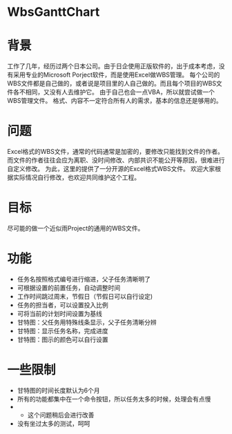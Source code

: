 # WbsGanttChart

# 背景
工作了几年，经历过两个日本公司。由于日企使用正版软件的，出于成本考虑，没有采用专业的Microsoft Porject软件，而是使用Excel做WBS管理。
每个公司的WBS文件都是自己做的，或者说是项目里的人自己做的。而且每个项目的WBS文件各不相同，又没有人去维护它。
由于自己也会一点VBA，所以就尝试做一个WBS管理文件。
格式、内容不一定符合所有人的需求，基本的信息还是够用的。

# 问题
Excel格式的WBS文件，通常的代码通常是加密的，要修改只能找到文件的作者。而文件的作者往往会应为离职、没时间修改、内部共识不能公开等原因，很难进行自定义修改。
为此，这里的提供了一分开源的Excel格式WBS文件。
欢迎大家根据实际情况自行修改，也欢迎共同维护这个工程。

# 目标
尽可能的做一个近似雨Project的通用的WBS文件。

# 功能
- 任务名按照格式编号进行缩进，父子任务清晰明了
- 可根据设置的前置任务，自动调整时间
- 工作时间跳过周末，节假日（节假日可以自行设定)
- 任务的担当者，可以设置投入比例
- 可将当前的计划时间设置为基线
- 甘特图：父任务用特殊线条显示，父子任务清晰分辨
- 甘特图：显示任务名称，完成进度
- 甘特图：图示的颜色可以自行设置

# 一些限制
- 甘特图的时间长度默认为6个月
- 所有的功能都集中在一个命令按钮，所以任务太多的时候，处理会有点慢
- - 这个问题稍后会进行改善
- 没有坐过太多的测试，呵呵
